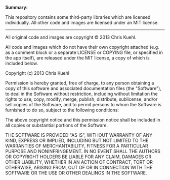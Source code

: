 **Summary:**

This repository contains some third-party libraries which are licensed
individually. All other code and images are licensed under an MIT license.                              

* * *

All original code and images are copyright &copy; 2013 Chris Kuehl.

All code and images which do not have their own copyright attached (e.g.
as a comment block or a separate LICENSE or COPYING file, or specified
in the app itself), are released under the MIT license, a copy of which
is included below.

Copyright (c) 2013 Chris Kuehl

Permission is hereby granted, free of charge, to any person obtaining a copy
of this software and associated documentation files (the "Software"), to deal
in the Software without restriction, including without limitation the rights
to use, copy, modify, merge, publish, distribute, sublicense, and/or sell
copies of the Software, and to permit persons to whom the Software is
furnished to do so, subject to the following conditions:

The above copyright notice and this permission notice shall be included in all
copies or substantial portions of the Software.

THE SOFTWARE IS PROVIDED "AS IS", WITHOUT WARRANTY OF ANY KIND, EXPRESS OR
IMPLIED, INCLUDING BUT NOT LIMITED TO THE WARRANTIES OF MERCHANTABILITY,
FITNESS FOR A PARTICULAR PURPOSE AND NONINFRINGEMENT. IN NO EVENT SHALL THE
AUTHORS OR COPYRIGHT HOLDERS BE LIABLE FOR ANY CLAIM, DAMAGES OR OTHER
LIABILITY, WHETHER IN AN ACTION OF CONTRACT, TORT OR OTHERWISE, ARISING FROM,
OUT OF OR IN CONNECTION WITH THE SOFTWARE OR THE USE OR OTHER DEALINGS IN THE
SOFTWARE.
